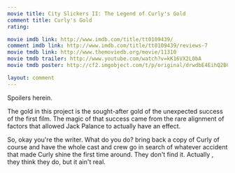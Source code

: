 ```yaml
---
movie title: City Slickers II: The Legend of Curly's Gold
comment title: Curly's Gold
rating: 

movie imdb link: http://www.imdb.com/title/tt0109439/
comment imdb link: http://www.imdb.com/title/tt0109439/reviews-7
movie tmdb link: http://www.themoviedb.org/movie/11310
movie tmdb trailer: http://www.youtube.com/watch?v=kK16VX2L0bA
movie tmdb poster: http://cf2.imgobject.com/t/p/original/drwdbE4EihQ2BCLDYSsTDdcJ5w2.jpg

layout: comment
---
```


Spoilers herein.

The gold in this project is the sought-after gold of the unexpected success of the first film. The magic of that success came from the rare alignment of factors that allowed Jack Palance to actually have an effect.

So, okay you're the writer. What do you do? bring back a copy of Curly of course and have the whole cast and crew go in search of whatever accident that made Curly shine the first time around. They don't find it. Actually , they think they do, but it ain't real.